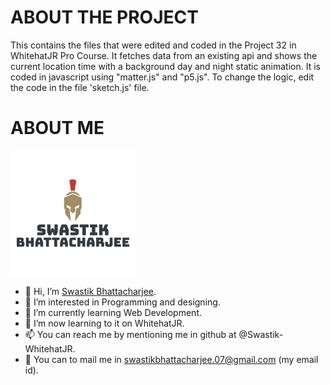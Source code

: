 # ABOUT THE PROJECT
This contains the files that were edited and coded in the Project 32 in WhitehatJR Pro Course. It fetches data from an existing api and shows the current location time with a background day and night static animation. It is coded in javascript using "matter.js" and "p5.js". To change the logic, edit the code in the file 'sketch.js' file.


# ABOUT ME

![My Image](https://github.com/Swastik-WhitehatJR/Class-23/blob/main/swastik.png)

- 👋 Hi, I’m [Swastik Bhattacharjee](https://github.com/Swastik-WhitehatJR).
- 👀 I’m interested in Programming and designing.
- 🌱 I’m currently learning Web Development.
- 💞️ I’m now learning to it on WhitehatJR.
- 📫 You can reach me by mentioning me in github at @Swastik-WhitehatJR.
- 💌 You can to mail me in swastikbhattacharjee.07@gmail.com (my email id).
